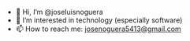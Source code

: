 - 👋 Hi, I’m @joseluisnoguera
- 👀 I’m interested in technology (especially software)
- 📫 How to reach me: josenoguera5413@gmail.com

<!---
joseluisnoguera/joseluisnoguera is a ✨ special ✨ repository because its `README.md` (this file) appears on your GitHub profile.
You can click the Preview link to take a look at your changes.
--->
